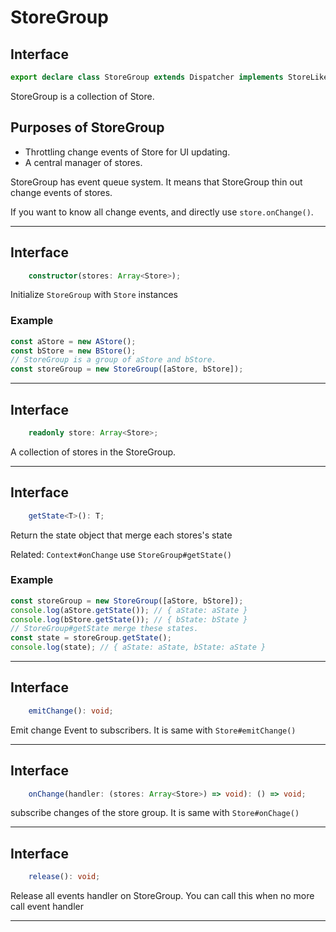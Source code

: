 # StoreGroup









## Interface
```typescript
export declare class StoreGroup extends Dispatcher implements StoreLike {
```

StoreGroup is a collection of Store.

## Purposes of StoreGroup

- Throttling change events of Store for UI updating.
- A central manager of stores.

StoreGroup has event queue system.
It means that StoreGroup thin out change events of stores.

If you want to know all change events, and directly use `store.onChange()`.

----












## Interface
```typescript
    constructor(stores: Array<Store>);
```

Initialize `StoreGroup` with `Store` instances

### Example

```js
const aStore = new AStore();
const bStore = new BStore();
// StoreGroup is a group of aStore and bStore.
const storeGroup = new StoreGroup([aStore, bStore]);
```

----








## Interface
```typescript
    readonly store: Array<Store>;
```

A collection of stores in the StoreGroup.

----








## Interface
```typescript
    getState<T>(): T;
```

Return the state object that merge each stores's state

Related: `Context#onChange` use `StoreGroup#getState()`

### Example

```js
const storeGroup = new StoreGroup([aStore, bStore]);
console.log(aStore.getState()); // { aState: aState }
console.log(bStore.getState()); // { bState: bState }
// StoreGroup#getState merge these states.
const state = storeGroup.getState();
console.log(state); // { aState: aState, bState: aState }

```

----




















## Interface
```typescript
    emitChange(): void;
```

Emit change Event to subscribers.
It is same with `Store#emitChange()`

----








## Interface
```typescript
    onChange(handler: (stores: Array<Store>) => void): () => void;
```

subscribe changes of the store group.
It is same with `Store#onChage()`

----








## Interface
```typescript
    release(): void;

```

Release all events handler on StoreGroup.
You can call this when no more call event handler

----


